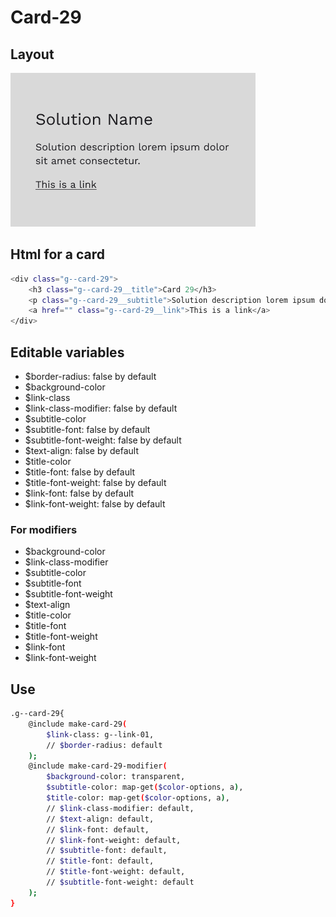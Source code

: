 # Card-29

## Layout

![alt text][card-29]

[card-29]: /src/img/global-components/card/card-29.png

## Html for a card

```sh
<div class="g--card-29">
    <h3 class="g--card-29__title">Card 29</h3>
    <p class="g--card-29__subtitle">Solution description lorem ipsum dolor sit amet consectetur.</p>
    <a href="" class="g--card-29__link">This is a link</a>
</div>
```

## Editable variables

- $border-radius: false by default
- $background-color
- $link-class
- $link-class-modifier: false by default
- $subtitle-color
- $subtitle-font: false by default
- $subtitle-font-weight: false by default
- $text-align: false by default
- $title-color
- $title-font: false by default
- $title-font-weight: false by default
- $link-font: false by default
- $link-font-weight: false by default

### For modifiers

- $background-color
- $link-class-modifier
- $subtitle-color
- $subtitle-font
- $subtitle-font-weight
- $text-align
- $title-color
- $title-font
- $title-font-weight
- $link-font
- $link-font-weight

## Use

```sh
.g--card-29{
    @include make-card-29(
        $link-class: g--link-01,
        // $border-radius: default
    );
    @include make-card-29-modifier(
        $background-color: transparent,
        $subtitle-color: map-get($color-options, a),
        $title-color: map-get($color-options, a),
        // $link-class-modifier: default,
        // $text-align: default,
        // $link-font: default,
        // $link-font-weight: default,
        // $subtitle-font: default,
        // $title-font: default,
        // $title-font-weight: default,
        // $subtitle-font-weight: default
    );
}
```
